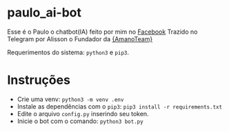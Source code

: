 # paulo_ai-bot<br>
Esse é o Paulo o chatbot(IA) feito por mim no <a href="https://www.facebook.com/Paulo-941070006090409/">Facebook</a> Trazido no Telegram por Alisson o Fundador da <a href="https://amanoteam.ml">{AmanoTeam}</a>

Requerimentos do sistema: <code>python3</code> e <code>pip3</code>.

# Instruções
- Crie uma venv: ```python3 -m venv .env```
- Instale as dependências com o <code>pip3</code>: ```pip3 install -r requirements.txt```
- Edite o arquivo <code>config.py</code> inserindo seu token.
- Inicie o bot com o comando: ```python3 bot.py```
